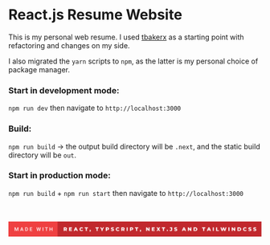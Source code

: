 # React.js Resume Website

This is my personal web resume. I used [tbakerx](https://github.com/tbakerx/react-resume-template) as a starting point 
with refactoring and changes on my side.

I also migrated the `yarn` scripts to `npm`, as the latter is my personal choice of package manager.

### Start in development mode: 

`npm run dev` then navigate to `http://localhost:3000`

### Build: 

`npm run build` -> the output build directory will be `.next`, and the static build directory will be `out`.

### Start in production mode: 

`npm run build` + `npm run start` then navigate to `http://localhost:3000`

<br/><br/>
[![forthebadge](/src/images/made-with.svg)](https://forthebadge.com)
